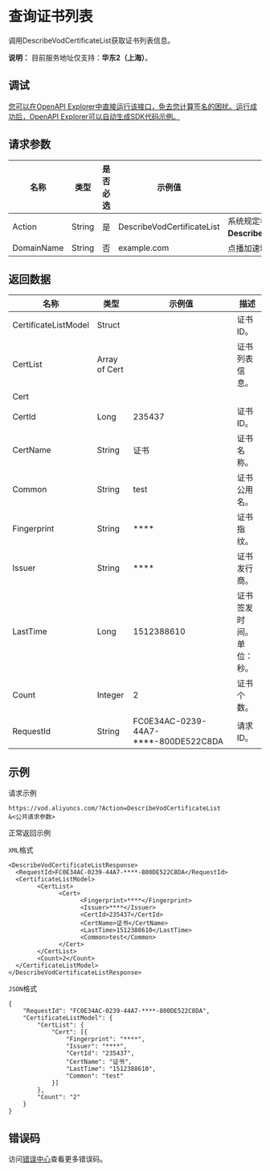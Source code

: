 # 查询证书列表

调用DescribeVodCertificateList获取证书列表信息。

**说明：** 目前服务地址仅支持：**华东2（上海）**。

## 调试

[您可以在OpenAPI Explorer中直接运行该接口，免去您计算签名的困扰。运行成功后，OpenAPI Explorer可以自动生成SDK代码示例。](https://api.aliyun.com/#product=vod&api=DescribeVodCertificateList&type=RPC&version=2017-03-21)

## 请求参数

|名称|类型|是否必选|示例值|描述|
|--|--|----|---|--|
|Action|String|是|DescribeVodCertificateList|系统规定参数。取值：**DescribeVodCertificateList**。 |
|DomainName|String|否|example.com|点播加速域名。 |

## 返回数据

|名称|类型|示例值|描述|
|--|--|---|--|
|CertificateListModel|Struct| |证书ID。 |
|CertList|Array of Cert| |证书列表信息。 |
|Cert| | | |
|CertId|Long|235437|证书ID。 |
|CertName|String|证书|证书名称。 |
|Common|String|test|证书公用名。 |
|Fingerprint|String|\*\*\*\*|证书指纹。 |
|Issuer|String|\*\*\*\*|证书发行商。 |
|LastTime|Long|1512388610|证书签发时间。单位：秒。 |
|Count|Integer|2|证书个数。 |
|RequestId|String|FC0E34AC-0239-44A7-\*\*\*\*-800DE522C8DA|请求ID。 |

## 示例

请求示例

```
https://vod.aliyuncs.com/?Action=DescribeVodCertificateList
&<公共请求参数>
```

正常返回示例

`XML`格式

```
<DescribeVodCertificateListResponse>
  <RequestId>FC0E34AC-0239-44A7-****-800DE522C8DA</RequestId>
  <CertificateListModel>
        <CertList>
              <Cert>
                    <Fingerprint>****</Fingerprint>
                    <Issuer>****</Issuer>
                    <CertId>235437</CertId>
                    <CertName>证书</CertName>
                    <LastTime>1512388610</LastTime>
                    <Common>test</Common>
              </Cert>
        </CertList>
        <Count>2</Count>
  </CertificateListModel>
</DescribeVodCertificateListResponse>
```

`JSON`格式

```
{
	"RequestId": "FC0E34AC-0239-44A7-****-800DE522C8DA",
	"CertificateListModel": {
		"CertList": {
			"Cert": [{
				"Fingerprint": "****",
				"Issuer": "****",
				"CertId": "235437",
				"CertName": "证书",
				"LastTime": "1512388610",
				"Common": "test"
			}]
		},
		"Count": "2"
	}
}
```

## 错误码

访问[错误中心](https://error-center.aliyun.com/status/product/vod)查看更多错误码。

